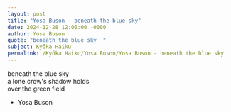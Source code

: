 ```yaml
---
layout: post
title: "Yosa Buson - beneath the blue sky"
date: 2024-12-28 12:00:00 -0000
author: Yosa Buson
quote: "beneath the blue sky  "
subject: Kyōka Haiku
permalink: /Kyōka Haiku/Yosa Buson/Yosa Buson - beneath the blue sky
---
```


beneath the blue sky  
    a lone crow's shadow holds  
    over the green field

- Yosa Buson
